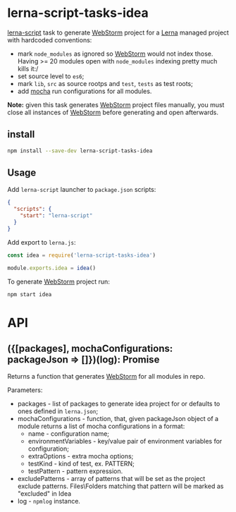# lerna-script-tasks-idea

[lerna-script](../../lerna-script) task to generate [WebStorm](https://www.jetbrains.com/webstorm/) project for a [Lerna](https://lernajs.io/) managed project with hardcoded conventions:

- mark `node_modules` as ignored so [WebStorm](https://www.jetbrains.com/webstorm/) would not index those. Having >= 20 modules open with `node_modules` indexing pretty much kills it:/
- set source level to `es6`;
- mark `lib`, `src` as source rootps and `test`, `tests` as test roots;
- add [mocha](https://mochajs.org/) run configurations for all modules.

**Note:** given this task generates [WebStorm](https://www.jetbrains.com/webstorm/) project files manually, you must close all instances of [WebStorm](https://www.jetbrains.com/webstorm/) before generating and open afterwards.

## install

```bash
npm install --save-dev lerna-script-tasks-idea
```

## Usage

Add `lerna-script` launcher to `package.json` scripts:

```json
{
  "scripts": {
    "start": "lerna-script"
  }
}
```

Add export to `lerna.js`:

```js
const idea = require('lerna-script-tasks-idea')

module.exports.idea = idea()
```

To generate [WebStorm](https://www.jetbrains.com/webstorm/) project run:

```bash
npm start idea
```

# API

## ({[packages], mochaConfigurations: packageJson => []})(log): Promise

Returns a function that generates [WebStorm](https://www.jetbrains.com/webstorm/) for all modules in repo.

Parameters:

- packages - list of packages to generate idea project for or defaults to ones defined in `lerna.json`;
- mochaConfigurations - function, that, given packageJson object of a module returns a list of mocha configurations in a format:
  - name - configuration name;
  - environmentVariables - key/value pair of environment variables for configuration;
  - extraOptions - extra mocha options;
  - testKind - kind of test, ex. PATTERN;
  - testPattern - pattern expression.
- excludePatterns - array of patterns that will be set as the project exclude patterns. Files\Folders matching that pattern will be marked as "excluded" in Idea
- log - `npmlog` instance.

